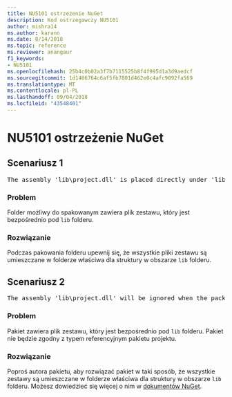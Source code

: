 ```yaml
---
title: NU5101 ostrzeżenie NuGet
description: Kod ostrzegawczy NU5101
author: mishra14
ms.author: karann
ms.date: 8/14/2018
ms.topic: reference
ms.reviewer: anangaur
f1_keywords:
- NU5101
ms.openlocfilehash: 25b4c0b02a3f7b7115525b8f4f995d1a3d9aedcf
ms.sourcegitcommit: 1d1406764c6af5fb7801d462e0c4afc9092fa569
ms.translationtype: MT
ms.contentlocale: pl-PL
ms.lasthandoff: 09/04/2018
ms.locfileid: "43548401"
---
```

# <a name="nuget-warning-nu5101"></a>NU5101 ostrzeżenie NuGet

## <a name="scenario-1"></a>Scenariusz 1
<pre>The assembly 'lib\project.dll' is placed directly under 'lib' folder. It is recommended that assemblies be placed inside a framework-specific folder. Move it into a framework-specific folder.</pre>

### <a name="issue"></a>Problem

Folder możliwy do spakowanym zawiera plik zestawu, który jest bezpośrednio pod `lib` folderu.


### <a name="solution"></a>Rozwiązanie

Podczas pakowania folderu upewnij się, że wszystkie pliki zestawu są umieszczane w folderze właściwa dla struktury w obszarze `lib` folderu.


## <a name="scenario-2"></a>Scenariusz 2
<pre>The assembly 'lib\project.dll' will be ignored when the package is installed after the migration.</pre>

### <a name="issue"></a>Problem

Pakiet zawiera plik zestawu, który jest bezpośrednio pod `lib` folderu. Pakiet nie będzie zgodny z typem referencyjnym pakietu projektu.


### <a name="solution"></a>Rozwiązanie

Poproś autora pakietu, aby rozwiązać pakiet w taki sposób, że wszystkie zestawy są umieszczane w folderze właściwa dla struktury w obszarze `lib` folderu. Możesz dowiedzieć się więcej o nim w [dokumentów NuGet](https://docs.microsoft.com/en-us/nuget/reference/migrate-packages-config-to-package-reference).


